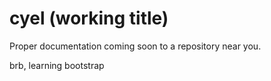 # cyel (working title)
Proper documentation coming soon to a repository near you.

brb, learning bootstrap
